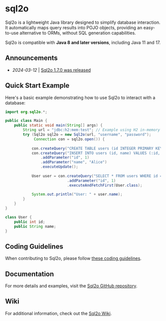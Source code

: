 # sql2o  &#x20;

Sql2o is a lightweight Java library designed to simplify database interaction. It automatically maps query results into POJO objects, providing an easy-to-use alternative to ORMs, without SQL generation capabilities.

Sql2o is compatible with **Java 8 and later versions**, including Java 11 and 17.

## Announcements

- *2024-03-12* | [Sql2o 1.7.0 was released](https://github.com/aaberg/sql2o/discussions/365)

## Quick Start Example

Here's a basic example demonstrating how to use Sql2o to interact with a database:

```java
import org.sql2o.*;

public class Main {
    public static void main(String[] args) {
        String url = "jdbc:h2:mem:test"; // Example using H2 in-memory database
        try (Sql2o sql2o = new Sql2o(url, "username", "password");
             Connection con = sql2o.open()) {
            
            con.createQuery("CREATE TABLE users (id INTEGER PRIMARY KEY, name VARCHAR(50))").executeUpdate();
            con.createQuery("INSERT INTO users (id, name) VALUES (:id, :name)")
                .addParameter("id", 1)
                .addParameter("name", "Alice")
                .executeUpdate();
            
            User user = con.createQuery("SELECT * FROM users WHERE id = :id")
                            .addParameter("id", 1)
                            .executeAndFetchFirst(User.class);
            
            System.out.println("User: " + user.name);
        }
    }
}

class User {
    public int id;
    public String name;
}
```

## Coding Guidelines

When contributing to Sql2o, please follow [these coding guidelines](https://github.com/aaberg/sql2o/wiki/Coding-guidelines).

## Documentation

For more details and examples, visit the [Sql2o GitHub repository](https://github.com/aaberg/sql2o).

## Wiki

For additional information, check out the [Sql2o Wiki](https://github.com/aaberg/sql2o/wiki).

